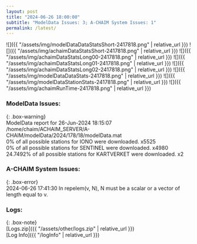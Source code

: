 ```yaml
---
layout: post
title: "2024-06-26 18:00:00"
subtitle: "ModelData Issues: 3; A-CHAIM System Issues: 1"
permalink: /latest/
---
```


![]({{ "/assets/img/modelDataDataStatsShort-2417818.png" | relative_url }})
![]({{ "/assets/img/achaimDataStatsShort-2417818.png" | relative_url }})
![]({{ "/assets/img/achaimDataStatsLong00-2417818.png" | relative_url }})
![]({{ "/assets/img/achaimDataStatsLong01-2417818.png" | relative_url }})
![]({{ "/assets/img/achaimDataStatsLong02-2417818.png" | relative_url }})
![]({{ "/assets/img/modelDataDataStats-2417818.png" | relative_url }})
![]({{ "/assets/img/modelDataStationStats-2417818.png" | relative_url }})
![]({{ "/assets/img/achaimRunTime-2417818.png" | relative_url }})


### ModelData Issues:  
  
{: .box-warning}  
 ModelData report for 26-Jun-2024 18:15:07   
 /home/chaim/ACHAIM_SERVER/A-CHAIM/modelData/2024/178/18/modelData.mat   
 0% of all possible stations for IONO were downloaded. x5525   
 0% of all possible stations for SENTINEL were downloaded. x4980   
 24.7492% of all possible stations for KARTVERKET were downloaded. x2   
  
### A-CHAIM System Issues:  
  
{: .box-error}  
2024-06-26 17:41:30 In repelem(v, N), N must be a scalar or a vector of length equal to v.  

### Logs:  
  
{: .box-note}  
[Logs.zip]({{ "/assets/other/logs.zip" | relative_url }})  
[Log Info]({{ "/logInfo" | relative_url }})  
